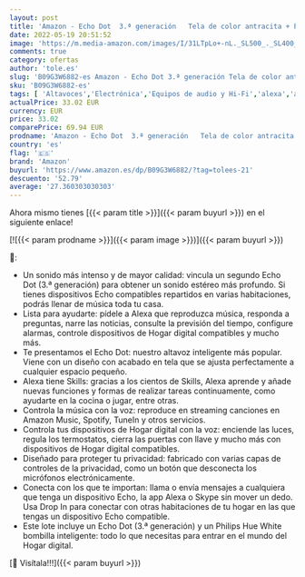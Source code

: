 ```yaml
---
layout: post
title: 'Amazon - Echo Dot  3.ª generación   Tela de color antracita + Philips Hue White bombilla inteligente  compatible con Alexa - Kit de inicio de Hogar digital'
date: 2022-05-19 20:51:52
image: 'https://m.media-amazon.com/images/I/31LTpLo+-nL._SL500_._SL400_.jpg'
comments: true
category: ofertas
author: 'tole.es'
slug: 'B09G3W6882-es Amazon - Echo Dot 3.ª generación Tela de color antracita +...'
sku: 'B09G3W6882-es'
tags: [ 'Altavoces','Electrónica','Equipos de audio y Hi-Fi','alexa','amazon','hue','philips','🇪🇸', ]
actualPrice: 33.02 EUR
currency: EUR
price: 33.02
comparePrice: 69.94 EUR
prodname: 'Amazon - Echo Dot  3.ª generación   Tela de color antracita + Philips Hue White bombilla inteligente  compatible con Alexa - Kit de inicio de Hogar digital'
country: 'es'
flag: '🇪🇸'
brand: 'Amazon'
buyurl: 'https://www.amazon.es/dp/B09G3W6882/?tag=tolees-21'
descuento: '52.79'
average: '27.360303030303'
---
```


Ahora mismo tienes [{{< param title >}}]({{< param buyurl >}}) en el siguiente enlace!

[![{{< param prodname >}}]({{< param image >}})]({{< param buyurl >}})

🔎:

- Un sonido más intenso y de mayor calidad: vincula un segundo Echo Dot (3.ª generación) para obtener un sonido estéreo más profundo. Si tienes dispositivos Echo compatibles repartidos en varias habitaciones, podrás llenar de música toda tu casa.
- Lista para ayudarte: pídele a Alexa que reproduzca música, responda a preguntas, narre las noticias, consulte la previsión del tiempo, configure alarmas, controle dispositivos de Hogar digital compatibles y mucho más.
- Te presentamos el Echo Dot: nuestro altavoz inteligente más popular. Viene con un diseño con acabado en tela que se ajusta perfectamente a cualquier espacio pequeño.
- Alexa tiene Skills: gracias a los cientos de Skills, Alexa aprende y añade nuevas funciones y formas de realizar tareas continuamente, como ayudarte en la cocina o jugar, entre otras.
- Controla la música con la voz: reproduce en streaming canciones en Amazon Music, Spotify, TuneIn y otros servicios.
- Controla tus dispositivos de Hogar digital con la voz: enciende las luces, regula los termostatos, cierra las puertas con llave y mucho más con dispositivos de Hogar digital compatibles.
- Diseñado para proteger tu privacidad: fabricado con varias capas de controles de la privacidad, como un botón que desconecta los micrófonos electrónicamente.
- Conecta con los que te importan: llama o envía mensajes a cualquiera que tenga un dispositivo Echo, la app Alexa o Skype sin mover un dedo. Usa Drop In para conectar con otras habitaciones de tu hogar en las que tengas un dispositivo Echo compatible.
- Este lote incluye un Echo Dot (3.ª generación) y un Philips Hue White bombilla inteligente: todo lo que necesitas para entrar en el mundo del Hogar digital.

[🛒 Visítala!!!]({{< param buyurl >}})

